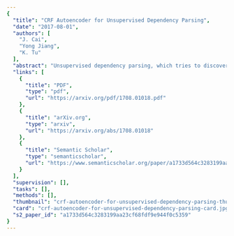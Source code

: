 ```yaml
---
{
  "title": "CRF Autoencoder for Unsupervised Dependency Parsing",
  "date": "2017-08-01",
  "authors": [
    "J. Cai",
    "Yong Jiang",
    "K. Tu"
  ],
  "abstract": "Unsupervised dependency parsing, which tries to discover linguistic dependency structures from unannotated data, is a very challenging task. Almost all previous work on this task focuses on learning generative models. In this paper, we develop an unsupervised dependency parsing model based on the CRF autoencoder. The encoder part of our model is discriminative and globally normalized which allows us to use rich features as well as universal linguistic priors. We propose an exact algorithm for parsing as well as a tractable learning algorithm. We evaluated the performance of our model on eight multilingual treebanks and found that our model achieved comparable performance with state-of-the-art approaches.",
  "links": [
    {
      "title": "PDF",
      "type": "pdf",
      "url": "https://arxiv.org/pdf/1708.01018.pdf"
    },
    {
      "title": "arXiv.org",
      "type": "arxiv",
      "url": "https://arxiv.org/abs/1708.01018"
    },
    {
      "title": "Semantic Scholar",
      "type": "semanticscholar",
      "url": "https://www.semanticscholar.org/paper/a1733d564c3283199aa23cf68fdf9e944f0c5359"
    }
  ],
  "supervision": [],
  "tasks": [],
  "methods": [],
  "thumbnail": "crf-autoencoder-for-unsupervised-dependency-parsing-thumb.jpg",
  "card": "crf-autoencoder-for-unsupervised-dependency-parsing-card.jpg",
  "s2_paper_id": "a1733d564c3283199aa23cf68fdf9e944f0c5359"
}
---
```


